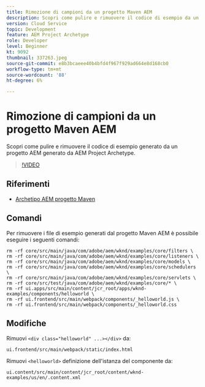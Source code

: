 ```yaml
---
title: Rimozione di campioni da un progetto Maven AEM
description: Scopri come pulire e rimuovere il codice di esempio da un progetto AEM generato dall’Archetipo di progetto AEM.
version: Cloud Service
topic: Development
feature: AEM Project Archetype
role: Developer
level: Beginner
kt: 9092
thumbnail: 337263.jpeg
source-git-commit: e8b3bcaeee40b4bfd4f967f929ad664e8d168cb0
workflow-type: tm+mt
source-wordcount: '88'
ht-degree: 6%

---
```



# Rimozione di campioni da un progetto Maven AEM

Scopri come pulire e rimuovere il codice di esempio generato da un progetto AEM generato da AEM Project Archetype.

>[!VIDEO](https://video.tv.adobe.com/v/337263/?quality=12&learn=on)


## Riferimenti

+ [Archetipo AEM progetto Maven](https://github.com/adobe/aem-project-archetype)

## Comandi

Per rimuovere i file di esempio generati dal progetto Maven AEM è possibile eseguire i seguenti comandi:

```
rm -rf core/src/main/java/com/adobe/aem/wknd/examples/core/filters \
rm -rf core/src/main/java/com/adobe/aem/wknd/examples/core/listeners \
rm -rf core/src/main/java/com/adobe/aem/wknd/examples/core/models \
rm -rf core/src/main/java/com/adobe/aem/wknd/examples/core/schedulers \
rm -rf core/src/main/java/com/adobe/aem/wknd/examples/core/servlets \
rm -rf core/src/test/java/com/adobe/aem/wknd/examples/core/* \
rm -rf ui.apps/src/main/content/jcr_root/apps/wknd-examples/components/helloworld \
rm -rf ui.frontend/src/main/webpack/components/_helloworld.js \
rm -rf ui.frontend/src/main/webpack/components/_helloworld.css
```

## Modifiche

Rimuovi `<div class="helloworld" ...></div>` da:

```
ui.frontend/src/main/webpack/static/index.html
```

Rimuovi `<helloworld>` definizione dell&#39;istanza del componente da:

```
ui.content/src/main/content/jcr_root/content/wknd-examples/us/en/.content.xml
```
